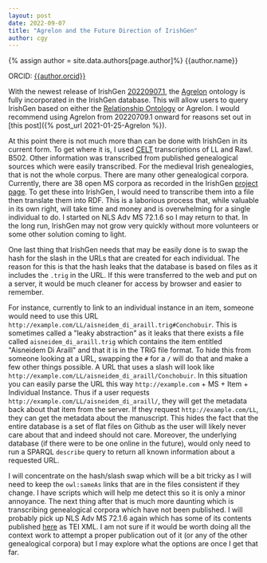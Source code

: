 ```yaml
---
layout: post
date: 2022-09-07
title: "Agrelon and the Future Direction of IrishGen"
author: cgy
---
```


{% assign author = site.data.authors[page.author]%}
{{author.name}}

ORCID: <a href="https://orcid.org/{{ author.orcid }}" title="{{author.name}}">{{author.orcid}}</a>

With the newest release of IrishGen
[20220907.1](https://github.com/cyocum/irish-gen/releases/tag/20220907.1),
the [Agrelon](https://d-nb.info/standards/elementset/agrelon) ontology
is fully incorporated in the IrishGen database.  This will allow users
to query IrishGen based on either the [Relationship
Ontology](http://purl.org/vocab/relationship/) or Agrelon.  I would
recommend using Agrelon from 20220709.1 onward for reasons set out in
[this post]({% post_url 2021-01-25-Agrelon %}).

At this point there is not much more than can be done with IrishGen in
its current form.  To get where it is, I used
[CELT](https://celt.ucc.ie/) transcriptions of LL and Rawl. B502.
Other information was transcribed from published genealogical sources
which were easily transcribed.  For the medieval Irish genealogies,
that is not the whole corpus.  There are many other genealogical
corpora.  Currently, there are 38 open MS corpora as recorded in the
IrishGen [project
page](https://github.com/cyocum/irish-gen/projects/1).  To get these
into IrishGen, I would need to transcribe them into a file then
translate them into RDF.  This is a laborious process that, while
valuable in its own right, will take time and money and is
overwhelming for a single individual to do.  I started on NLS Adv MS
72.1.6 so I may return to that.  In the long run, IrishGen may not
grow very quickly without more volunteers or some other solution
coming to light.

One last thing that IrishGen needs that may be easily done is to swap
the hash for the slash in the URLs that are created for each
individual.  The reason for this is that the hash leaks that the
database is based on files as it includes the `.trig` in the URL.  If
this were transferred to the web and put on a server, it would be much
cleaner for access by browser and easier to remember.

For instance, currently to link to an individual instance in an item,
someone would need to use this URL
`http://example.com/LL/aisneidem_di_araill.trig#Conchobuir`.  This is
sometimes called a "leaky abstraction" as it leaks that there exists a
file called `aisneidem_di_araill.trig` which contains the item
entitled "Aisneidem Di Araill" and that it is in the TRiG file format.
To hide this from someone looking at a URL, swapping the `#` for a `/`
will do that and make a few other things possible.  A URL that uses a
slash will look like
`http://example.com/LL/aisneidem_di_araill/Conchobuir`.  In this
situation you can easily parse the URL this way `http://example.com` +
MS + Item + Individual Instance.  Thus if a user requests
`http://example.com/LL/aisneidem_di_araill/`, they will get the
metadata back about that item from the server.  If they request
`http://example.com/LL`, they can get the metadata about the
manuscript.  This hides the fact that the entire database is a set of
flat files on Github as the user will likely never care about that and
indeed should not care.  Moreover, the underlying database (if there
were to be one online in the future), would only need to run a SPARQL
`describe` query to return all known information about a requested URL.

I will concentrate on the hash/slash swap which will be a bit tricky
as I will need to keep the `owl:sameAs` links that are in the files
consistent if they change.  I have scripts which will help me detect
this so it is only a minor annoyance.  The next thing after that is
much more daunting which is transcribing genealogical corpora which
have not been published.  I will probably pick up NLS Adv MS 72.1.6
again which has some of its contents published
[here](https://github.com/cyocum/irish-gen-mss/blob/master/xml/nls_ms_72_1_6.xml)
as TEI XML.  I am not sure if it would be worth doing all the context
work to attempt a proper publication out of it (or any of the other
genealogical corpora) but I may explore what the options are once I
get that far.
